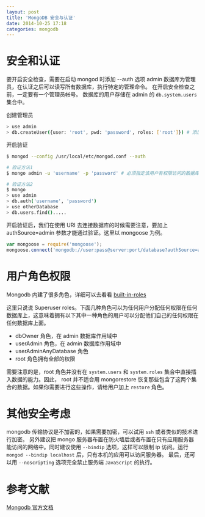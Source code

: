 ```yaml
---
layout: post
title: 'MongoDB 安全与认证'
date: 2014-10-25 17:18
categories: mongodb
---
```


# 安全和认证

要开启安全检查，需要在启动 mongod 时添加 --auth 选项
admin 数据库为管理员，在认证之后可以读写所有数据库，执行特定的管理命令。
在开启安全检查之前，一定要有一个管理员帐号。
数据库的用户存储在 admin 的 `db.system.users` 集合中。

创建管理员
```bash
> use admin
> db.createUser({user: 'root', pwd: 'password', roles: ['root']}) # 添加管理员
```

开启验证
```bash
$ mongod --config /usr/local/etc/mongod.conf --auth

# 验证方法1
$ mongo admin -u 'username' -p 'password' # 必须指定该用户有权限访问的数据库

# 验证方法2
$ mongo
> use admin
> db.auth('username', 'password')
> use otherDatabase
> db.users.find().....
```

开启验证后，我们在使用 URI 去连接数据库的时候需要注意，要加上 authSource=admin 参数才能通过验证。这里以 mongoose 为例。
```js
var mongoose = require('mongoose');
mongoose.connect('mongodb://user:pass@server:port/database?authSource=admin');
```

# 用户角色权限
Mongodb 内建了很多角色，详细可以去看看 [built-in-roles](http://docs.mongodb.org/manual/reference/built-in-roles/#built-in-roles)

这里只说说 Superuser roles。下面几种角色可以为任何用户分配任何权限在任何数据库上，这意味着拥有以下其中一种角色的用户可以分配他们自己的任何权限在任何数据库上面。
- dbOwner 角色，在 admin 数据库作用域中
- userAdmin 角色，在 admin 数据库作用域中
- userAdminAnyDatabase 角色
- root 角色拥有全部的权限

需要注意的是，root 角色并没有在 `system.users` 和 `system.roles` 集合中直接插入数据的能力。因此， root 并不适合用 mongorestore 恢复那些包含了这两个集合的数据。如果你需要进行这些操作，请给用户加上 `restore` 角色。


# 其他安全考虑
mongodb 传输协议是不加密的，如果需要加密，可以试用 `ssh` 或者类似的技术进行加密。
另外建议把 mongo 服务器布置在防火墙后或者布置在只有应用服务器能访问的网络中。同时建议使用 `--bindip` 选项，这样可以限制 ip 访问。运行 `mongod --bindip localhost` 后，只有本机的应用可以访问服务器。
最后，还可以用 `--noscripting` 选项完全禁止服务端 `JavaScript` 的执行。

# 参考文献
[Mongodb 官方文档](http://docs.mongodb.org/manual/reference/method/js-user-management/)


